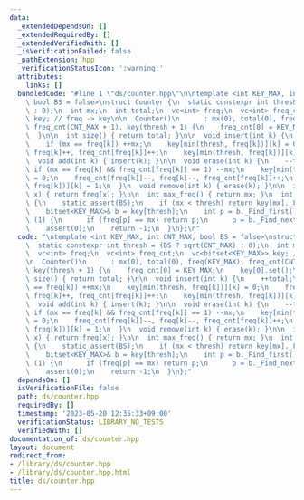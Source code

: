 ```yaml
---
data:
  _extendedDependsOn: []
  _extendedRequiredBy: []
  _extendedVerifiedWith: []
  _isVerificationFailed: false
  _pathExtension: hpp
  _verificationStatusIcon: ':warning:'
  attributes:
    links: []
  bundledCode: "#line 1 \"ds/counter.hpp\"\n\ntemplate <int KEY_MAX, int CNT_MAX,\
    \ bool BS = false>\nstruct Counter {\n  static constexpr int thresh = (BS ? sqrt(CNT_MAX)\
    \ : 0);\n  int mx;\n  int total;\n  vc<int> freq;\n  vc<int> freq_cnt;\n  vc<bitset<KEY_MAX>>\
    \ key; // freq -> key\n\n  Counter()\n      : mx(0), total(0), freq(KEY_MAX),\
    \ freq_cnt(CNT_MAX + 1), key(thresh + 1) {\n    freq_cnt[0] = KEY_MAX;\n    key[0].set();\n\
    \  }\n\n  int size() { return total; }\n\n  void insert(int k) {\n    ++total;\n\
    \    if (mx == freq[k]) ++mx;\n    key[min(thresh, freq[k])][k] = 0;\n    freq_cnt[freq[k]]--,\
    \ freq[k]++, freq_cnt[freq[k]]++;\n    key[min(thresh, freq[k])][k] = 1;\n  }\n\
    \  void add(int k) { insert(k); }\n\n  void erase(int k) {\n    --total;\n   \
    \ if (mx == freq[k] && freq_cnt[freq[k]] == 1) --mx;\n    key[min(thresh, freq[k])][k]\
    \ = 0;\n    freq_cnt[freq[k]]--, freq[k]--, freq_cnt[freq[k]]++;\n    key[min(thresh,\
    \ freq[k])][k] = 1;\n  }\n  void remove(int k) { erase(k); }\n\n  int operator[](int\
    \ x) { return freq[x]; }\n\n  int max_freq() { return mx; }\n  int max_freq_key()\
    \ {\n    static_assert(BS);\n    if (mx < thresh) return key[mx]._Find_first();\n\
    \    bitset<KEY_MAX>& b = key[thresh];\n    int p = b._Find_first();\n    while\
    \ (1) {\n      if (freq[p] == mx) return p;\n      p = b._Find_next(p);\n    }\n\
    \    assert(0);\n    return -1;\n  }\n};\n"
  code: "\ntemplate <int KEY_MAX, int CNT_MAX, bool BS = false>\nstruct Counter {\n\
    \  static constexpr int thresh = (BS ? sqrt(CNT_MAX) : 0);\n  int mx;\n  int total;\n\
    \  vc<int> freq;\n  vc<int> freq_cnt;\n  vc<bitset<KEY_MAX>> key; // freq -> key\n\
    \n  Counter()\n      : mx(0), total(0), freq(KEY_MAX), freq_cnt(CNT_MAX + 1),\
    \ key(thresh + 1) {\n    freq_cnt[0] = KEY_MAX;\n    key[0].set();\n  }\n\n  int\
    \ size() { return total; }\n\n  void insert(int k) {\n    ++total;\n    if (mx\
    \ == freq[k]) ++mx;\n    key[min(thresh, freq[k])][k] = 0;\n    freq_cnt[freq[k]]--,\
    \ freq[k]++, freq_cnt[freq[k]]++;\n    key[min(thresh, freq[k])][k] = 1;\n  }\n\
    \  void add(int k) { insert(k); }\n\n  void erase(int k) {\n    --total;\n   \
    \ if (mx == freq[k] && freq_cnt[freq[k]] == 1) --mx;\n    key[min(thresh, freq[k])][k]\
    \ = 0;\n    freq_cnt[freq[k]]--, freq[k]--, freq_cnt[freq[k]]++;\n    key[min(thresh,\
    \ freq[k])][k] = 1;\n  }\n  void remove(int k) { erase(k); }\n\n  int operator[](int\
    \ x) { return freq[x]; }\n\n  int max_freq() { return mx; }\n  int max_freq_key()\
    \ {\n    static_assert(BS);\n    if (mx < thresh) return key[mx]._Find_first();\n\
    \    bitset<KEY_MAX>& b = key[thresh];\n    int p = b._Find_first();\n    while\
    \ (1) {\n      if (freq[p] == mx) return p;\n      p = b._Find_next(p);\n    }\n\
    \    assert(0);\n    return -1;\n  }\n};"
  dependsOn: []
  isVerificationFile: false
  path: ds/counter.hpp
  requiredBy: []
  timestamp: '2023-05-20 12:35:33+09:00'
  verificationStatus: LIBRARY_NO_TESTS
  verifiedWith: []
documentation_of: ds/counter.hpp
layout: document
redirect_from:
- /library/ds/counter.hpp
- /library/ds/counter.hpp.html
title: ds/counter.hpp
---
```

